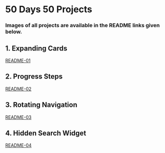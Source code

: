 # 50 Days 50 Projects

### Images of all projects are available in the README links given below.

## 1. Expanding Cards 
[README-01](https://github.com/YagmurrrCan/50Days50ProjectsClone/tree/main/01-Expanding_Cards)

## 2. Progress Steps
[README-02](https://github.com/YagmurrrCan/50Days50ProjectsClone/tree/main/02-Progress_Steps)
 
## 3. Rotating Navigation
[README-03](https://github.com/YagmurrrCan/50Days50ProjectsClone/tree/main/03-Rotating_Navigation)

## 4. Hidden Search Widget
[README-04](https://github.com/YagmurrrCan/50Days50ProjectsClone/tree/main/04-Hidden_Search_Widget)
